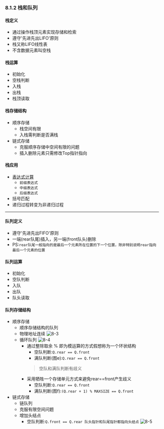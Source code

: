 ### 8.1.2 栈和队列
#### 栈定义
  + 通过操作栈顶元素实现存储和检索
  + 遵守'先进先出LIFO'原则
  + 栈又称LIFO线性表
  + 不含数据元素叫空栈
#### 栈运算
  + 初始化
  + 空栈判断
  + 入栈
  + 出栈
  + 栈顶读取
#### 栈存储结构
  + 顺序存储
    + 栈空间有限
    + 入栈需判断是否满栈
  + 链式存储
    + 克服顺序存储中空间有限的问题
    + 插入删除元素只需修改Top指针指向
#### 栈应用
  + [表达式计算](https://github.com/flysafely/Software-Design-Engineer-Note/blob/master/%E7%AC%AC%E5%85%AB%E7%AB%A0-%E6%95%B0%E6%8D%AE%E7%BB%93%E6%9E%84/8.1-%E7%BA%BF%E6%80%A7%E7%BB%93%E6%9E%84/8.1.2-%E6%A0%88%E5%92%8C%E9%98%9F%E5%88%97/%E8%A1%A8%E8%BE%BE%E5%BC%8F%E8%BF%90%E7%AE%97.md)
    + `前缀表达式`
    + `中缀表达式`
    + `后缀表达式`
  + 括号匹配
  + 递归过程转变为非递归过程
---
#### 队列定义
  + 遵守'先进先出FIFO'原则
  + 一端(rear队尾)插入，另一端(front队头)删除
  + PS:`rear队尾一般指向的是最后一个元素所在位置的下一个位置，除非特别说明rear指向最后一个元素的位置`
#### 队列运算
  + 初始化
  + 空队判断
  + 入队
  + 出队
  + 队头读取
#### 队列存储结构
  + 顺序存储
    + 顺序存储结构的队列
    + 物理地址连续
    ![8-3](https://github.com/flysafely/Software-Design-Engineer-Note/blob/master/%E7%AC%AC%E5%85%AB%E7%AB%A0-%E6%95%B0%E6%8D%AE%E7%BB%93%E6%9E%84/%E6%9C%AC%E7%AB%A0%E5%9B%BE%E4%BE%8B/8-3.jpg)
    + 循环队列
      ![8-4](https://github.com/flysafely/Software-Design-Engineer-Note/blob/master/%E7%AC%AC%E5%85%AB%E7%AB%A0-%E6%95%B0%E6%8D%AE%E7%BB%93%E6%9E%84/%E6%9C%AC%E7%AB%A0%E5%9B%BE%E4%BE%8B/8-4.jpg)
      + 通过整除取余 % 即为模运算的方式假想称为一个环状结构
        + 空队判断:`Q.rear == Q.front`
        + 满队判断(图e):`Q.rear == Q.front`
        > 空队和满队判断有歧义
      + 采用牺牲一个存储单元方式来避免rear==front产生歧义
        + 空队判断:`Q.rear == Q.front`
        + 满队判断(图f):`(Q.rear + 1) % MAXSIZE == Q.front`
  + 链式存储
    + 链队列
    + 克服有限空间问题
    + 增加头结点
      + 空队判断:`Q.front == Q.rear 队头指针和队尾指针都指向头结点`
      ![8-5](https://github.com/flysafely/Software-Design-Engineer-Note/blob/master/%E7%AC%AC%E5%85%AB%E7%AB%A0-%E6%95%B0%E6%8D%AE%E7%BB%93%E6%9E%84/%E6%9C%AC%E7%AB%A0%E5%9B%BE%E4%BE%8B/8-5.jpg)
